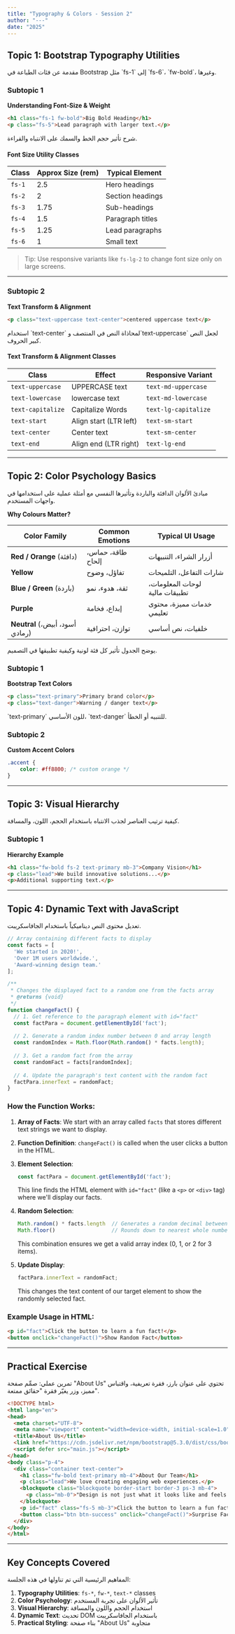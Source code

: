 ```yaml
---
title: "Typography & Colors - Session 2"
author: "---"
date: "2025"
---
```


## Topic 1: Bootstrap Typography Utilities

<div class="arabic">
مقدمة عن فئات الطباعة في Bootstrap مثل `fs-1` إلى `fs-6`، `fw-bold`، وغيرها.
</div>

### Subtopic 1

**Understanding Font-Size & Weight**

```html
<h1 class="fs-1 fw-bold">Big Bold Heading</h1>
<p class="fs-5">Lead paragraph with larger text.</p>
```

<div class="arabic">
شرح تأثير حجم الخط والسمك على الانتباه والقراءة.
</div>

#### Font Size Utility Classes

| Class | Approx Size (rem) | Typical Element |
|-------|-------------------|-----------------|
| `fs-1` | 2.5 | Hero headings |
| `fs-2` | 2 | Section headings |
| `fs-3` | 1.75 | Sub-headings |
| `fs-4` | 1.5 | Paragraph titles |
| `fs-5` | 1.25 | Lead paragraphs |
| `fs-6` | 1 | Small text |

> Tip: Use responsive variants like `fs-lg-2` to change font size only on large screens.


---

### Subtopic 2

**Text Transform & Alignment**

```html
<p class="text-uppercase text-center">centered uppercase text</p>
```

<div class="arabic">
استخدام `text-center` لمحاذاة النص في المنتصف و`text-uppercase` لجعل النص كبير الحروف.
</div>

#### Text Transform & Alignment Classes

| Class | Effect | Responsive Variant |
|-------|--------|--------------------|
| `text-uppercase` | UPPERCASE text | `text-md-uppercase` |
| `text-lowercase` | lowercase text | `text-md-lowercase` |
| `text-capitalize` | Capitalize Words | `text-lg-capitalize` |
| `text-start` | Align start (LTR left) | `text-sm-start` |
| `text-center` | Center text | `text-sm-center` |
| `text-end` | Align end (LTR right) | `text-lg-end` |

---

## Topic 2: Color Psychology Basics

<div class="arabic">
مبادئ الألوان الدافئة والباردة وتأثيرها النفسي مع أمثلة عملية على استخدامها في واجهات المستخدم.
</div>

**Why Colours Matter?**

| Color Family | Common Emotions | Typical UI Usage |
|--------------|-----------------|------------------|
| **Red / Orange** (دافئة) | طاقة، حماس، إلحاح | أزرار الشراء، التنبيهات |
| **Yellow** | تفاؤل، وضوح | شارات التفاعل، التلميحات |
| **Blue / Green** (باردة) | ثقة، هدوء، نمو | لوحات المعلومات، تطبيقات مالية |
| **Purple** | إبداع، فخامة | خدمات مميزة، محتوى تعليمي |
| **Neutral** (أسود، أبيض، رمادي) | توازن، احترافية | خلفيات، نص أساسي |

<div class="arabic">
يوضح الجدول تأثير كل فئة لونية وكيفية تطبيقها في التصميم.
</div>

### Subtopic 1

**Bootstrap Text Colors**

```html
<p class="text-primary">Primary brand color</p>
<p class="text-danger">Warning / danger text</p>
```

<div class="arabic">
`text-primary` للون الأساسي، `text-danger` للتنبيه أو الخطأ.
</div>

### Subtopic 2

**Custom Accent Colors**

```css
.accent {
    color: #ff8800; /* custom orange */
}
```

---

## Topic 3: Visual Hierarchy

<div class="arabic">
كيفية ترتيب العناصر لجذب الانتباه باستخدام الحجم، اللون، والمسافة.
</div>

### Subtopic 1

**Hierarchy Example**

```html
<h1 class="fw-bold fs-2 text-primary mb-3">Company Vision</h1>
<p class="lead">We build innovative solutions...</p>
<p>Additional supporting text.</p>
```

---

## Topic 4: Dynamic Text with JavaScript

<div class="arabic">
تعديل محتوى النص ديناميكياً باستخدام الجافاسكريبت.
</div>

```javascript
// Array containing different facts to display
const facts = [
  'We started in 2020!',
  'Over 1M users worldwide.',
  'Award-winning design team.'
];

/**
 * Changes the displayed fact to a random one from the facts array
 * @returns {void}
 */
function changeFact() {
  // 1. Get reference to the paragraph element with id="fact"
  const factPara = document.getElementById('fact');
  
  // 2. Generate a random index number between 0 and array length
  const randomIndex = Math.floor(Math.random() * facts.length);
  
  // 3. Get a random fact from the array
  const randomFact = facts[randomIndex];
  
  // 4. Update the paragraph's text content with the random fact
  factPara.innerText = randomFact;
}
```

### How the Function Works:

1. **Array of Facts**: We start with an array called `facts` that stores different text strings we want to display.

2. **Function Definition**: `changeFact()` is called when the user clicks a button in the HTML.

3. **Element Selection**: 
   ```javascript
   const factPara = document.getElementById('fact');
   ```
   This line finds the HTML element with `id="fact"` (like a `<p>` or `<div>` tag) where we'll display our facts.

4. **Random Selection**:
   ```javascript
   Math.random() * facts.length  // Generates a random decimal between 0 and array length
   Math.floor()                  // Rounds down to nearest whole number
   ```
   This combination ensures we get a valid array index (0, 1, or 2 for 3 items).

5. **Update Display**: 
   ```javascript
   factPara.innerText = randomFact;
   ```
   This changes the text content of our target element to show the randomly selected fact.

### Example Usage in HTML:
```html
<p id="fact">Click the button to learn a fun fact!</p>
<button onclick="changeFact()">Show Random Fact</button>
```

---

## Practical Exercise

<div class="arabic">
تمرين عملي: صمِّم صفحة "About Us" تحتوي على عنوان بارز، فقرة تعريفية، واقتباس مميز، وزر يغيّر فقرة "حقائق ممتعة".
</div>

```html
<!DOCTYPE html>
<html lang="en">
<head>
  <meta charset="UTF-8">
  <meta name="viewport" content="width=device-width, initial-scale=1.0">
  <title>About Us</title>
  <link href="https://cdn.jsdelivr.net/npm/bootstrap@5.3.0/dist/css/bootstrap.min.css" rel="stylesheet">
  <script defer src="main.js"></script>
</head>
<body class="p-4">
  <div class="container text-center">
    <h1 class="fw-bold text-primary mb-4">About Our Team</h1>
    <p class="lead">We love creating engaging web experiences.</p>
    <blockquote class="blockquote border-start border-3 ps-3 mb-4">
      <p class="mb-0">"Design is not just what it looks like and feels like. Design is how it works."</p>
    </blockquote>
    <p id="fact" class="fs-5 mb-3">Click the button to learn a fun fact!</p>
    <button class="btn btn-success" onclick="changeFact()">Surprise Fact</button>
  </div>
</body>
</html>
```

---

## Key Concepts Covered

<div class="arabic">
المفاهيم الرئيسية التي تم تناولها في هذه الجلسة:
</div>

1. **Typography Utilities**: `fs-*`, `fw-*`, `text-*` classes
2. **Color Psychology**: تأثير الألوان على تجربة المستخدم
3. **Visual Hierarchy**: استخدام الحجم واللون والمسافة
4. **Dynamic Text**: تحديث DOM باستخدام الجافاسكريبت
5. **Practical Styling**: بناء صفحة "About Us" متجاوبة
